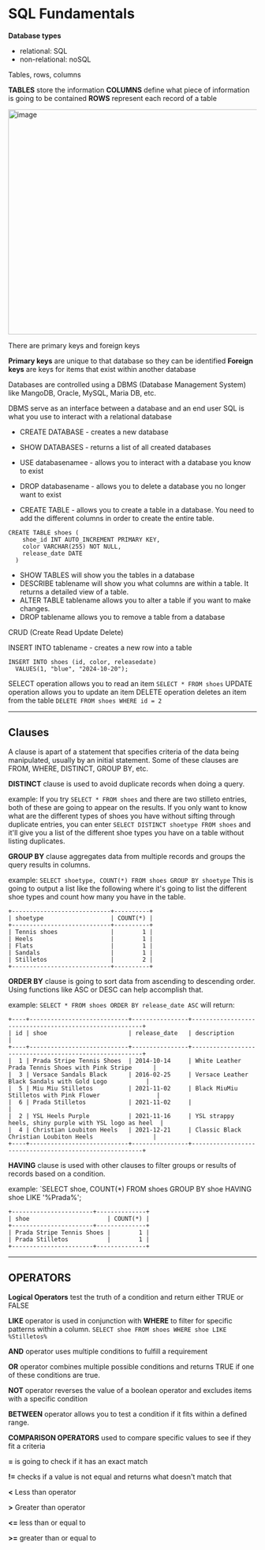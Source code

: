 
# SQL Fundamentals

**Database types**
  - relational: SQL
  - non-relational: noSQL

Tables, rows, columns

**TABLES** store the information
**COLUMNS** define what piece of information is going to be contained
**ROWS** represent each record of a table

<img width="837" height="456" alt="image" src="https://github.com/user-attachments/assets/2b84000a-b537-4ffd-b7bf-0d8a08e4d6dd" />


There are primary keys and foreign keys

**Primary keys** are unique to that database so they can be identified
**Foreign keys** are keys for items that exist within another database 

Databases are controlled using a DBMS (Database Management System) like MangoDB, Oracle, MySQL, Maria DB, etc. 

DBMS serve as an interface between a database and an end user
SQL is what you use to interact with a relational database

- CREATE DATABASE - creates a new database
- SHOW DATABASES - returns a list of all created databases
- USE databasenamee - allows you to interact with a database you know to exist
- DROP databasename - allows you to delete a database you no longer want to exist

- CREATE TABLE - allows you to create a table in a database. You need to add the different columns in order to create the entire table. 
```
CREATE TABLE shoes (
    shoe_id INT AUTO_INCREMENT PRIMARY KEY,
    color VARCHAR(255) NOT NULL,
    release_date DATE
  )
```

- SHOW TABLES will show you the tables in a database
- DESCRIBE tablename will show you what columns are within a table. It returns a detailed view of a table. 
- ALTER TABLE tablename allows you to alter a table if you want to make changes.
- DROP tablename allows you to remove a table from a database

CRUD (Create Read Update Delete)

INSERT INTO tablename - creates a new row into a table
```
INSERT INTO shoes (id, color, releasedate)
  VALUES(1, "blue", "2024-10-20");
```
SELECT operation allows you to read an item
`SELECT * FROM shoes`
UPDATE operation allows you to update an item
DELETE operation deletes an item from the table
`DELETE FROM shoes WHERE id = 2`

<hr />

## Clauses

A clause is apart of a statement that specifies criteria of the data being manipulated, usually by an initial statement. Some of these clauses are FROM, WHERE, DISTINCT, GROUP BY, etc. 

**DISTINCT** clause is used to avoid duplicate records when doing a query. 

example: If you try `SELECT * FROM shoes` and there are two stilleto entries, both of these are going to appear on the results. 
If you only want to know what are the different types of shoes you have without sifting through duplicate entries, you can enter `SELECT DISTINCT shoetype FROM shoes` and it'll give you a list of the different shoe types you have on a table without listing duplicates. 

**GROUP BY** clause aggregates data from multiple records and groups the query results in columns. 

example: `SELECT shoetype, COUNT(*) FROM shoes GROUP BY shoetype`
This is going to output a list like the following where it's going to list the different shoe types and count how many you have in the table. 
```
+----------------------------+----------+
| shoetype                   | COUNT(*) |
+----------------------------+----------+
| Tennis shoes               |        1 |
| Heels                      |        1 |
| Flats                      |        1 |
| Sandals                    |        1 |
| Stilletos                  |        2 |
+----------------------------+----------+
```

**ORDER BY** clause is going to sort data from ascending to descending order. Using functions like ASC or DESC can help accomplish that. 

example: `SELECT * FROM shoes ORDER BY release_date ASC` will return:

```
+----+----------------------------+----------------+--------------------------------------------------------+
| id | shoe                       | release_date   | description                                            |
+----+----------------------------+----------------+--------------------------------------------------------+
|  1 | Prada Stripe Tennis Shoes  | 2014-10-14     | White Leather Prada Tennis Shoes with Pink Stripe      |
|  3 | Versace Sandals Black      | 2016-02-25     | Versace Leather Black Sandals with Gold Logo           |
|  5 | Miu Miu Stilletos          | 2021-11-02     | Black MiuMiu Stilletos with Pink Flower                |
|  6 | Prada Stilletos            | 2021-11-02     |                                                        |
|  2 | YSL Heels Purple           | 2021-11-16     | YSL strappy heels, shiny purple with YSL logo as heel  |
|  4 | Christian Loubiton Heels   | 2021-12-21     | Classic Black Christian Loubiton Heels                 |
+----+----------------------------+----------------+--------------------------------------------------------+
```

**HAVING** clause is used with other clauses to filter groups or results of records based on a condition. 

example: `SELECT shoe, COUNT(*) FROM shoes GROUP BY shoe HAVING shoe LIKE '%Prada%';

```
+-----------------------+--------------+
| shoe                      | COUNT(*) |
+-----------------------+--------------+
| Prada Stripe Tennis Shoes |        1 |
| Prada Stilletos           |        1 |
+-----------------------+--------------+
```
<hr />

## OPERATORS

**Logical Operators** test the truth of a condition and return either TRUE or FALSE

**LIKE** operator is used in conjunction with **WHERE** to filter for specific patterns within a column. 
`SELECT shoe FROM shoes WHERE shoe LIKE %Stilletos%`

**AND** operator uses multiple conditions to fulfill a requirement

**OR** operator combines multiple possible conditions and returns TRUE if one of these conditions are true.

**NOT** operator reverses the value of a boolean operator and excludes items with a specific condition

**BETWEEN** operator allows you to test a condition if it fits within a defined range. 

**COMPARISON OPERATORS** used to compare specific values to see if they fit a criteria 

**=** is going to check if it has an exact match 

**!=** checks if a value is not equal and returns what doesn't match that

**<** Less than operator

**>** Greater than operator

**<=** less than or equal to

**>=** greater than or equal to








